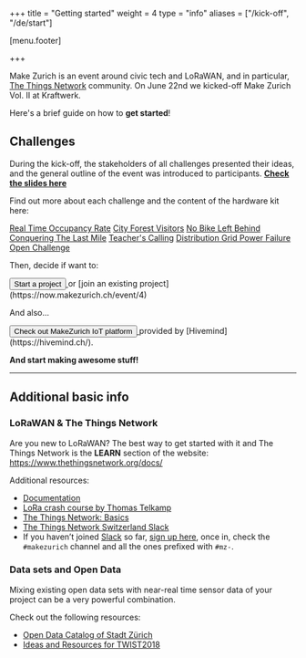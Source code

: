 +++
title = "Getting started"
weight = 4
type = "info"
aliases = ["/kick-off", "/de/start"]

[menu.footer]

+++

Make Zurich is an event around civic tech and LoRaWAN, and in particular, [The Things Network](https://thethingsnetwork.org) community. On June 22nd we kicked-off Make Zurich Vol. II at Kraftwerk.

Here's a brief guide on how to **get started**!

<!--more-->

## Challenges

During the kick-off, the stakeholders of all challenges presented their ideas, and the general outline of the event was introduced to participants. [**Check the slides here**<i class="fa fa-file-powerpoint-o ml-2"></i>](https://speakerdeck.com/gonzalocasas/make-zurich-vol-ii-kick-off)

Find out more about each challenge and the content of the hardware kit here:

<span class="badge badge-pill purple darken-4"><a href="/box/1" class="white-text"><i class="fa fa-caret-right" aria-hidden="true"></i> Real Time Occupancy Rate</a></span>
<span class="badge badge-pill purple darken-4"><a href="/box/2" class="white-text"><i class="fa fa-caret-right" aria-hidden="true"></i> City Forest Visitors</a></span>
<span class="badge badge-pill purple darken-4"><a href="/box/3" class="white-text"><i class="fa fa-caret-right" aria-hidden="true"></i> No Bike Left Behind</a></span>
<span class="badge badge-pill purple darken-4"><a href="/box/4" class="white-text"><i class="fa fa-caret-right" aria-hidden="true"></i> Conquering The Last Mile</a></span>
<span class="badge badge-pill purple darken-4"><a href="/box/5" class="white-text"><i class="fa fa-caret-right" aria-hidden="true"></i> Teacher's Calling</a></span>
<span class="badge badge-pill purple darken-4"><a href="/box/6" class="white-text"><i class="fa fa-caret-right" aria-hidden="true"></i> Distribution Grid Power Failure</a></span>
<span class="badge badge-pill purple darken-4"><a href="/box/7" class="white-text"><i class="fa fa-caret-right" aria-hidden="true"></i> Open Challenge</a></span>

Then, decide if want to:

<a href="https://now.makezurich.ch/event/4/project/new" target="_blank">
  <button type="button" class="btn event-primary-color m-0 waves-effect waves-light" >
      Start a project <i class="fa fa-flag-checkered ml-2"></i>
  </button>
</a> or [join an existing project](https://now.makezurich.ch/event/4)

And also...

<a href="https://platform.makezurich.ch/" target="_blank">
  <button type="button" class="btn event-primary-color m-0 waves-effect waves-light" >
      Check out MakeZurich IoT platform <i class="fa fa-cog ml-2"></i>
  </button>
</a> provided by [Hivemind](https://hivemind.ch/).

**And start making awesome stuff!**

---

## Additional basic info

### LoRaWAN & The Things Network

Are you new to LoRaWAN? The best way to get started with it and The Things Network is the **LEARN** section of the website: https://www.thethingsnetwork.org/docs/

Additional resources:

* [Documentation](https://www.thethingsnetwork.org/docs/)
* [LoRa crash course by Thomas Telkamp](https://www.youtube.com/watch?v=T3dGLqZrjIQ)
* [The Things Network: Basics](https://speakerdeck.com/gonzalocasas/the-things-network-basic-presentation)
* [The Things Network Switzerland Slack](https://ttn-ch.slack.com/)
* If you haven’t joined [Slack](https://slack.com/) so far, [sign up here](https://ttn-ch.herokuapp.com/), once in, check the `#makezurich` channel and all the ones prefixed with `#mz-`.

### Data sets and Open Data

Mixing existing open data sets with near-real time sensor data of your project can be a very powerful combination.

Check out the following resources:

* [Open Data Catalog of Stadt Zürich](https://stadt-zuerich.ch/opendata/)
* [Ideas and Resources for TWIST2018](http://www.twist2018.ch/ideas/)
